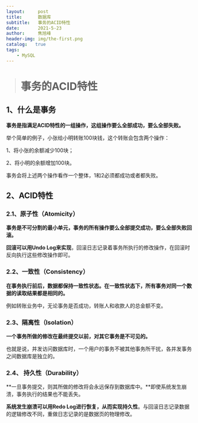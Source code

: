 ```yaml
---
layout:     post
title:      数据库
subtitle:   事务的ACID特性
date:       2021-5-23
author:     焦旭峰
header-img: img/the-first.png
catalog:   true
tags:
    - MySQL
---
```






> # 事务的ACID特性

## 1、什么是事务

**事务是指满足ACID特性的一组操作，这组操作要么全部成功，要么全部失败。**

举个简单的例子，小张给小明转账100块钱，这个转账会包含两个操作：

1、将小张的余额减少100块；

2、将小明的余额增加100块。

事务会将上述两个操作看作一个整体，1和2必须都成功或者都失败。

## 2、ACID特性

### 2.1、原子性（Atomicity）

**事务是不可分割的最小单元，事务的所有操作要么全部提交成功，要么全部失败回滚。**

**回滚可以用Undo Log来实现**，回滚日志记录着事务所执行的修改操作，在回滚时反向执行这些修改操作即可。

### 2.2、一致性（Consistency）

**在事务执行前后，数据都保持一致性状态。在一致性状态下，所有事务对同一个数据的读取结果都是相同的。**

例如转账业务中，无论事务是否成功，转账人和收款人的总金额不变。

### 2.3、隔离性（Isolation）

**一个事务所做的修改在最终提交以前，对其它事务是不可见的。**

也就是说，并发访问数据库时，一个用户的事务不被其他事务所干扰，各并发事务之间数据库是独立的。

### 2.4、 持久性（Durability）

**一旦事务提交，则其所做的修改将会永远保存到数据库中。**即使系统发生崩溃，事务执行的结果也不能丢失。

**系统发生崩溃可以用Redo Log进行恢复，从而实现持久性**。与回滚日志记录数据的逻辑修改不同，重做日志记录的是数据页的物理修改。



